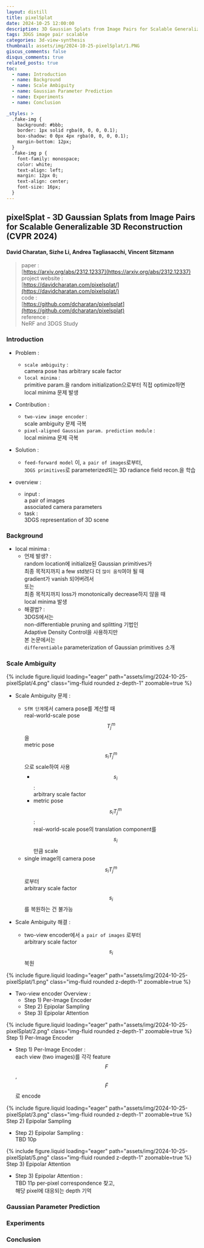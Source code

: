 ```yaml
---
layout: distill
title: pixelSplat
date: 2024-10-25 12:00:00
description: 3D Gaussian Splats from Image Pairs for Scalable Generalizable 3D Reconstruction (CVPR 2024)
tags: 3DGS image pair scalable
categories: 3d-view-synthesis
thumbnail: assets/img/2024-10-25-pixelSplat/1.PNG
giscus_comments: false
disqus_comments: true
related_posts: true
toc:
  - name: Introduction
  - name: Background
  - name: Scale Ambiguity
  - name: Gaussian Parameter Prediction
  - name: Experiments
  - name: Conclusion

_styles: >
  .fake-img {
    background: #bbb;
    border: 1px solid rgba(0, 0, 0, 0.1);
    box-shadow: 0 0px 4px rgba(0, 0, 0, 0.1);
    margin-bottom: 12px;
  }
  .fake-img p {
    font-family: monospace;
    color: white;
    text-align: left;
    margin: 12px 0;
    text-align: center;
    font-size: 16px;
  }
---
```


## pixelSplat - 3D Gaussian Splats from Image Pairs for Scalable Generalizable 3D Reconstruction (CVPR 2024)

#### David Charatan, Sizhe Li, Andrea Tagliasacchi, Vincent Sitzmann

> paper :  
[https://arxiv.org/abs/2312.12337](https://arxiv.org/abs/2312.12337)  
project website :  
[https://davidcharatan.com/pixelsplat/](https://davidcharatan.com/pixelsplat/)  
code :  
[https://github.com/dcharatan/pixelsplat](https://github.com/dcharatan/pixelsplat)  
reference :  
NeRF and 3DGS Study

### Introduction

- Problem :  
  - `scale ambiguity` :  
  camera pose has arbitrary scale factor
  - `local minima` :  
  primitive param.을 random initialization으로부터 직접 optimize하면 local minima 문제 발생

- Contribution :  
  - `two-view image encoder` :  
  scale ambiguity 문제 극복
  - `pixel-aligned Gaussian param. prediction module` :  
  local minima 문제 극복
  
- Solution :  
  - `feed-forward model` 이, `a pair of images`로부터,  
  `3DGS primitives`로 parameterized되는 3D radiance field recon.을 학습  

- overview :  
  - input :  
  a pair of images  
  associated camera parameters  
  - task :  
  3DGS representation of 3D scene

### Background

- local minima :  
  - 언제 발생? :  
  random location에 initialize된 Gaussian primitives가  
  최종 목적지까지 a few std보다 더 `많이 움직`여야 될 때  
  gradient가 vanish 되어버려서  
  또는  
  최종 목적지까지 loss가 monotonically decrease하지 않을 때  
  local minima 발생
  - 해결법? :  
  3DGS에서는  
  non-differentiable pruning and splitting 기법인  
  Adaptive Density Control을 사용하지만  
  본 논문에서는  
  `differentiable` parameterization of Gaussian primitives 소개

### Scale Ambiguity

<div class="row mt-3">
    <div class="col-sm mt-3 mt-md-0">
        {% include figure.liquid loading="eager" path="assets/img/2024-10-25-pixelSplat/4.png" class="img-fluid rounded z-depth-1" zoomable=true %}
    </div>
</div>

- Scale Ambiguity 문제 :  
  - `SfM 단계`에서 camera pose를 계산할 때  
  real-world-scale pose $$T_{j}^{m}$$ 을  
  metric pose $$s_{i} T_{j}^{m}$$ 으로 scale하여 사용  
    - $$s_{i}$$ :  
    arbitrary scale factor  
    - metric pose $$s_{i} T_{j}^{m}$$ :  
    real-world-scale pose의 translation component를 $$s_{i}$$ 만큼 scale
  - single image의 camera pose $$s_{i} T_{j}^{m}$$ 로부터  
  arbitrary scale factor $$s_{i}$$ 를 복원하는 건 불가능

- Scale Ambiguity 해결 :  
  - two-view encoder에서 `a pair of images` 로부터  
  arbitrary scale factor $$s_{i}$$ 복원

<div class="row mt-3">
    <div class="col-sm mt-3 mt-md-0">
        {% include figure.liquid loading="eager" path="assets/img/2024-10-25-pixelSplat/1.png" class="img-fluid rounded z-depth-1" zoomable=true %}
    </div>
</div>

- Two-view encoder Overview :  
  - Step 1) Per-Image Encoder  
  - Step 2) Epipolar Sampling  
  - Step 3) Epipolar Attention  

<div class="row mt-3">
    <div class="col-sm mt-3 mt-md-0">
        {% include figure.liquid loading="eager" path="assets/img/2024-10-25-pixelSplat/2.png" class="img-fluid rounded z-depth-1" zoomable=true %}
    </div>
</div>
<div class="caption">
    Step 1) Per-Image Encoder
</div>

- Step 1) Per-Image Encoder :  
each view (two images)를 각각 feature $$F$$, $$\tilde F$$ 로 encode

<div class="row mt-3">
    <div class="col-sm mt-3 mt-md-0">
        {% include figure.liquid loading="eager" path="assets/img/2024-10-25-pixelSplat/3.png" class="img-fluid rounded z-depth-1" zoomable=true %}
    </div>
</div>
<div class="caption">
    Step 2) Epipolar Sampling
</div>

- Step 2) Epipolar Sampling :  
TBD 10p

<div class="row mt-3">
    <div class="col-sm mt-3 mt-md-0">
        {% include figure.liquid loading="eager" path="assets/img/2024-10-25-pixelSplat/5.png" class="img-fluid rounded z-depth-1" zoomable=true %}
    </div>
</div>
<div class="caption">
    Step 3) Epipolar Attention
</div>

- Step 3) Epipolar Attention :  
TBD 11p
per-pixel correspondence 찾고,  
해당 pixel에 대응되는 depth 기억

### Gaussian Parameter Prediction

### Experiments

### Conclusion
